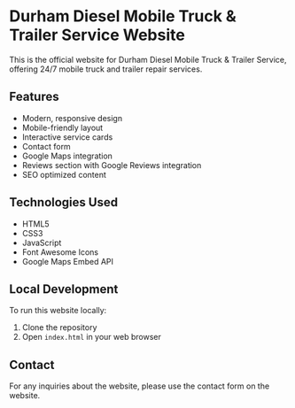 # Durham Diesel Mobile Truck & Trailer Service Website

This is the official website for Durham Diesel Mobile Truck & Trailer Service, offering 24/7 mobile truck and trailer repair services.

## Features

- Modern, responsive design
- Mobile-friendly layout
- Interactive service cards
- Contact form
- Google Maps integration
- Reviews section with Google Reviews integration
- SEO optimized content

## Technologies Used

- HTML5
- CSS3
- JavaScript
- Font Awesome Icons
- Google Maps Embed API

## Local Development

To run this website locally:

1. Clone the repository
2. Open `index.html` in your web browser

## Contact

For any inquiries about the website, please use the contact form on the website. 